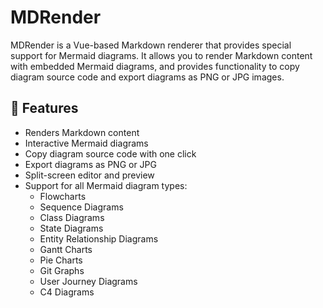 # MDRender

MDRender is a Vue-based Markdown renderer that provides special support for Mermaid diagrams. It allows you to render Markdown content with embedded Mermaid diagrams, and provides functionality to copy diagram source code and export diagrams as PNG or JPG images.

## 🌟 Features

- Renders Markdown content
- Interactive Mermaid diagrams
- Copy diagram source code with one click
- Export diagrams as PNG or JPG
- Split-screen editor and preview
- Support for all Mermaid diagram types:
  - Flowcharts
  - Sequence Diagrams
  - Class Diagrams
  - State Diagrams
  - Entity Relationship Diagrams
  - Gantt Charts
  - Pie Charts
  - Git Graphs
  - User Journey Diagrams
  - C4 Diagrams

